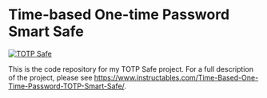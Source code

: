 # Time-based One-time Password Smart Safe

[![TOTP Safe](http://img.youtube.com/vi/gvQ8vdwCejc/0.jpg)](http://www.youtube.com/watch?v=gvQ8vdwCejc "TOTP Safe")

This is the code repository for my TOTP Safe project. For a full description of the project, please see https://www.instructables.com/Time-Based-One-Time-Password-TOTP-Smart-Safe/. 
